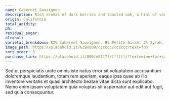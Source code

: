 ```yaml
---
name: Cabernet Sauvignon
description: Rich aromas of dark berries and toasted oak, a hint of vanilla spice and a lasting finish.
origin: California
total_acidity:
ph:
residual_sugar:
alcohol:
varietal_breakdown: 82% Cabernet Sauvignon, 8% Petite Sirah, 3% Syrah, 7% Other Complimentary Red Varietals
image_path: https://placehold.it/639x809/cccccc/cccccc?text=fpo
sort_order: 3
purchase_link: https://placehold.it/800/e8117f/ffffff/?text=wine+for+sale
---
```


Sed ut perspiciatis unde omnis iste natus error sit voluptatem accusantium doloremque laudantium, totam rem aperiam, eaque ipsa quae ab illo inventore veritatis et quasi architecto beatae vitae dicta sunt explicabo. Nemo enim ipsam voluptatem quia voluptas sit aspernatur aut odit aut fugit, sed quia consequuntur.